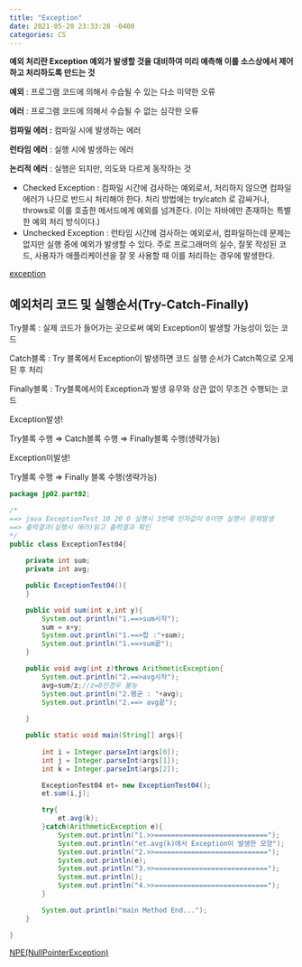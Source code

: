 ```yaml
---
title: "Exception"
date: 2021-05-20 23:33:28 -0400
categories: CS
---
```


**예외 처리란 Exception 예외가 발생할 것을 대비하여 미리 예측해 이를 소스상에서 제어하고 처리하도록 만드는 것**

**예외** : 프로그램 코드에 의해서 수습될 수 있는 다소 미약한 오류

**에러** : 프로그램 코드에 의해서 수습될 수 없는 심각한 오류

**컴파일 에러 :**  컴파일 시에 발생하는 에러

**런타임 에러** : 실행 시에 발생하는 에러

**논리적 에러** : 실행은 되지만, 의도와 다르게 동작하는 것

- Checked Exception : 컴파일 시간에 검사하는 예외로서, 처리하지 않으면 컴파일 에러가 나므로 반드시 처리해야 한다. 처리 방법에는 try/catch 로 감싸거나, throws로 이를 호출한 메서드에게 예외를 넘겨준다. (이는 자바에만 존재하는 특별한 예외 처리 방식이다.)
- Unchecked Exception : 런타임 시간에 검사하는 예외로서, 컴파일하는데 문제는 없지만 실행 중에 예외가 발생할 수 있다. 주로 프로그래머의 실수, 잘못 작성된 코드, 사용자가 애플리케이션을 잘 못 사용할 때 이를 처리하는 경우에 발생한다.

[exception](https://www.notion.so/4f514f458bca49e6890aa2a4d2e81200)

## 예외처리 코드 및 실행순서(Try-Catch-Finally)

Try블록 : 실제 코드가 들어가는 곳으로써 예외 Exception이 발생할 가능성이 있는 코드

Catch블록 : Try 블록에서 Exception이 발생하면 코드 실행 순서가 Catch쪽으로 오게 된 후 처리

Finally블록 : Try블록에서의 Exception과 발생 유무와 상관 없이 무조건 수행되는 코드

Exception발생!

Try블록 수행 ⇒ Catch블록 수행 ⇒ Finally블록 수행(생략가능)

Exception미발생!

Try블록 수행 ⇒ Finally 블록 수행(생략가능)

```java
package jp02.part02;

/*
==> java ExceptionTest 10 20 0 실행시 3번째 인자값이 0이면 실행시 문제발생
==> 출력결과(실행시 에러)읽고 출력결과 확인
*/
public class ExceptionTest04{
	
	private int sum;
	private int avg;

	public ExceptionTest04(){
	}

	public void sum(int x,int y){
		System.out.println("1.==>sum시작");
		sum = x+y;
		System.out.println("1.==>합 :"+sum);
		System.out.println("1.==>sum끝");
	}

	public void avg(int z)throws ArithmeticException{
		System.out.println("2.==>avg시작");
		avg=sum/z;//z=0인경우 불능
		System.out.println("2.평균 : "+avg);
		System.out.println("2.==> avg끝");
			
	}

	public static void main(String[] args){
		
		int i = Integer.parseInt(args[0]);
		int j = Integer.parseInt(args[1]);
		int k = Integer.parseInt(args[2]);

		ExceptionTest04 et= new ExceptionTest04();
		et.sum(i,j);

		try{
			et.avg(k);
		}catch(ArithmeticException e){
			System.out.println("1.>>============================");
			System.out.println("et.avg(k)에서 Exception이 발생한 모양");
			System.out.println("2.>>============================");
			System.out.println(e);
			System.out.println("3.>>============================");
			System.out.println();
			System.out.println("4.>>============================");
		}

		System.out.println("main Method End...");
	}

}
```

[NPE(NullPointerException)](https://www.notion.so/NPE-NullPointerException-309188c67c494ed9ad428cfc9ed6de1e)
